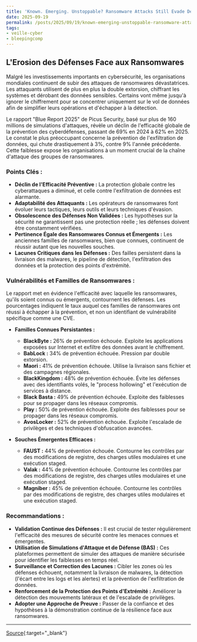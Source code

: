 ```yaml
---
title: 'Known. Emerging. Unstoppable? Ransomware Attacks Still Evade Defenses'
date: 2025-09-19
permalink: /posts/2025/09/19/known-emerging-unstoppable-ransomware-attacks-still-evade-defenses/
tags:
- veille-cyber
- bleepingcomp
---
```

## L'Erosion des Défenses Face aux Ransomwares

Malgré les investissements importants en cybersécurité, les organisations mondiales continuent de subir des attaques de ransomwares dévastatrices. Les attaquants utilisent de plus en plus la double extorsion, chiffrant les systèmes et dérobant des données sensibles. Certains vont même jusqu'à ignorer le chiffrement pour se concentrer uniquement sur le vol de données afin de simplifier leurs opérations et d'échapper à la détection.

Le rapport "Blue Report 2025" de Picus Security, basé sur plus de 160 millions de simulations d'attaques, révèle un déclin de l'efficacité globale de la prévention des cyberdéfenses, passant de 69% en 2024 à 62% en 2025. Le constat le plus préoccupant concerne la prévention de l'exfiltration de données, qui chute drastiquement à 3%, contre 9% l'année précédente. Cette faiblesse expose les organisations à un moment crucial de la chaîne d'attaque des groupes de ransomwares.

### Points Clés :

*   **Déclin de l'Efficacité Préventive :** La protection globale contre les cyberattaques a diminué, et celle contre l'exfiltration de données est alarmante.
*   **Adaptabilité des Attaquants :** Les opérateurs de ransomwares font évoluer leurs tactiques, leurs outils et leurs techniques d'évasion.
*   **Obsolescence des Défenses Non Validées :** Les hypothèses sur la sécurité ne garantissent pas une protection réelle ; les défenses doivent être constamment vérifiées.
*   **Pertinence Égale des Ransomwares Connus et Émergents :** Les anciennes familles de ransomwares, bien que connues, continuent de réussir autant que les nouvelles souches.
*   **Lacunes Critiques dans les Défenses :** Des failles persistent dans la livraison des malwares, le pipeline de détection, l'exfiltration des données et la protection des points d'extrémité.

### Vulnérabilités et Familles de Ransomwares :

Le rapport met en évidence l'efficacité avec laquelle les ransomwares, qu'ils soient connus ou émergents, contournent les défenses. Les pourcentages indiquent le taux auquel ces familles de ransomwares ont réussi à échapper à la prévention, et non un identifiant de vulnérabilité spécifique comme une CVE.

*   **Familles Connues Persistantes :**
    *   **BlackByte :** 26% de prévention échouée. Exploite les applications exposées sur Internet et exfiltre des données avant le chiffrement.
    *   **BabLock :** 34% de prévention échouée. Pression par double extorsion.
    *   **Maori :** 41% de prévention échouée. Utilise la livraison sans fichier et des campagnes régionales.
    *   **BlackKingdom :** 48% de prévention échouée. Évite les défenses avec des identifiants volés, le "process hollowing" et l'exécution de services à distance.
    *   **Black Basta :** 49% de prévention échouée. Exploite des faiblesses pour se propager dans les réseaux compromis.
    *   **Play :** 50% de prévention échouée. Exploite des faiblesses pour se propager dans les réseaux compromis.
    *   **AvosLocker :** 52% de prévention échouée. Exploite l'escalade de privilèges et des techniques d'obfuscation avancées.

*   **Souches Émergentes Efficaces :**
    *   **FAUST :** 44% de prévention échouée. Contourne les contrôles par des modifications de registre, des charges utiles modulaires et une exécution staged.
    *   **Valak :** 44% de prévention échouée. Contourne les contrôles par des modifications de registre, des charges utiles modulaires et une exécution staged.
    *   **Magniber :** 45% de prévention échouée. Contourne les contrôles par des modifications de registre, des charges utiles modulaires et une exécution staged.

### Recommandations :

*   **Validation Continue des Défenses :** Il est crucial de tester régulièrement l'efficacité des mesures de sécurité contre les menaces connues et émergentes.
*   **Utilisation de Simulations d'Attaque et de Défense (BAS) :** Ces plateformes permettent de simuler des attaques de manière sécurisée pour identifier les faiblesses en temps réel.
*   **Surveillance et Correction des Lacunes :** Cibler les zones où les défenses échouent, notamment la livraison de malwares, la détection (l'écart entre les logs et les alertes) et la prévention de l'exfiltration de données.
*   **Renforcement de la Protection des Points d'Extrémité :** Améliorer la détection des mouvements latéraux et de l'escalade de privilèges.
*   **Adopter une Approche de Preuve :** Passer de la confiance et des hypothèses à la démonstration continue de la résilience face aux ransomwares.

---
[Source](https://www.bleepingcomputer.com/news/security/known-emerging-unstoppable-ransomware-attacks-still-evade-defenses/){:target="_blank"}
